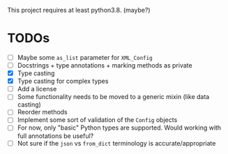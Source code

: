 This project requires at least python3.8. (maybe?)

# TODOs

- [ ] Maybe some `as_list` parameter for `XML_Config`
- [ ] Docstrings + type annotations + marking methods as private
- [x] Type casting
- [x] Type casting for complex types
- [ ] Add a license
- [ ] Some functionality needs to be moved to a generic mixin (like data casting)
- [ ] Reorder methods
- [ ] Implement some sort of validation of the `Config` objects
- [ ] For now, only "basic" Python types are supported. Would working with full annotations be useful?
- [ ] Not sure if the `json` vs `from_dict` terminology is accurate/appropriate
